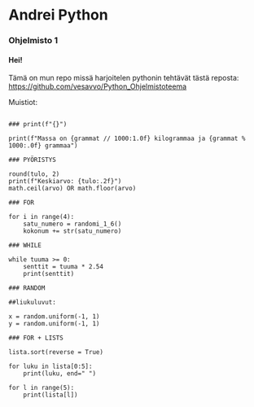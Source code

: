 # Andrei Python
### Ohjelmisto 1 

#### Hei! 
Tämä on mun repo missä harjoitelen pythonin tehtävät tästä reposta: \
https://github.com/vesavvo/Python_Ohjelmistoteema

Muistiot:
```

### print(f"{}")

print(f"Massa on {grammat // 1000:1.0f} kilogrammaa ja {grammat % 1000:.0f} grammaa")

### PYÖRISTYS

round(tulo, 2)
print(f"Keskiarvo: {tulo:.2f}")
math.ceil(arvo) OR math.floor(arvo)

### FOR 

for i in range(4):
    satu_numero = randomi_1_6()
    kokonum += str(satu_numero)

### WHILE 

while tuuma >= 0:
    senttit = tuuma * 2.54
    print(senttit)
    
### RANDOM

##liukuluvut:

x = random.uniform(-1, 1)
y = random.uniform(-1, 1)

### FOR + LISTS

lista.sort(reverse = True)

for luku in lista[0:5]:
    print(luku, end=" ")
    
for l in range(5):
    print(lista[l])
```